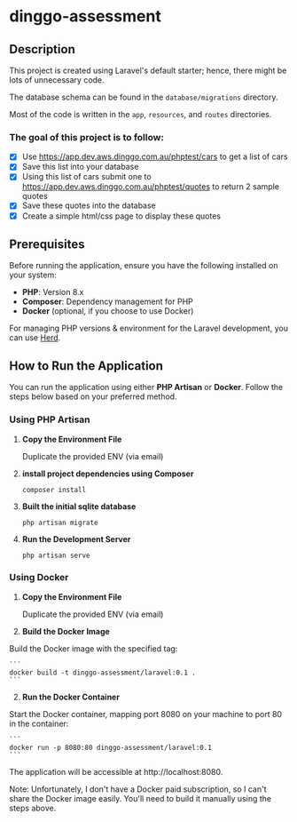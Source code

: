 # dinggo-assessment

## Description

This project is created using Laravel's default starter; hence, there might be lots of unnecessary code.

The database schema can be found in the `database/migrations` directory.

Most of the code is written in the `app`, `resources`, and `routes` directories.

### The goal of this project is to follow:

-   [x] Use https://app.dev.aws.dinggo.com.au/phptest/cars to get a list of cars
-   [x] Save this list into your database
-   [x] Using this list of cars submit one to https://app.dev.aws.dinggo.com.au/phptest/quotes to return 2 sample quotes
-   [x] Save these quotes into the database
-   [x] Create a simple html/css page to display these quotes

## Prerequisites

Before running the application, ensure you have the following installed on your system:

-   **PHP**: Version 8.x
-   **Composer**: Dependency management for PHP
-   **Docker** (optional, if you choose to use Docker)

For managing PHP versions & environment for the Laravel development, you can use [Herd](https://herd.laravel.com/).

## How to Run the Application

You can run the application using either **PHP Artisan** or **Docker**. Follow the steps below based on your preferred method.

### Using PHP Artisan

1. **Copy the Environment File**

    Duplicate the provided ENV (via email)

2. **install project dependencies using Composer**

    ```
    composer install
    ```

3. **Built the initial sqlite database**

    ```
    php artisan migrate
    ```

4. **Run the Development Server**

    ```
    php artisan serve
    ```

### Using Docker

1. **Copy the Environment File**

    Duplicate the provided ENV (via email)

2. **Build the Docker Image**

Build the Docker image with the specified tag:

    ```
    docker build -t dinggo-assessment/laravel:0.1 .
    ```

2. **Run the Docker Container**

Start the Docker container, mapping port 8080 on your machine to port 80 in the container:

    ```
    docker run -p 8080:80 dinggo-assessment/laravel:0.1
    ```

The application will be accessible at http://localhost:8080.

Note: Unfortunately, I don't have a Docker paid subscription, so I can't share the Docker image easily. You'll need to build it manually using the steps above.
